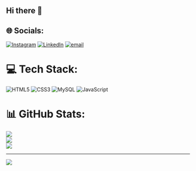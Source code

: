 ## Hi there 👋

## 🌐 Socials:
[![Instagram](https://img.shields.io/badge/Instagram-%23E4405F.svg?logo=Instagram&logoColor=white)](https://instagram.com/thisisrahulmandl) [![LinkedIn](https://img.shields.io/badge/LinkedIn-%230077B5.svg?logo=linkedin&logoColor=white)](https://linkedin.com/in/rahul-mandal-b93390193) [![email](https://img.shields.io/badge/Email-D14836?logo=gmail&logoColor=white)](mailto:rahulmandal1929@gmail.com) 

# 💻 Tech Stack:
![HTML5](https://img.shields.io/badge/html5-%23E34F26.svg?style=for-the-badge&logo=html5&logoColor=white) ![CSS3](https://img.shields.io/badge/css3-%231572B6.svg?style=for-the-badge&logo=css3&logoColor=white) ![MySQL](https://img.shields.io/badge/mysql-4479A1.svg?style=for-the-badge&logo=mysql&logoColor=white) ![JavaScript](https://img.shields.io/badge/javascript-%23323330.svg?style=for-the-badge&logo=javascript&logoColor=%23F7DF1E)
# 📊 GitHub Stats:
![](https://github-readme-stats.vercel.app/api?username=Rahulmandal-GitHub&theme=radical&hide_border=false&include_all_commits=false&count_private=false)<br/>
![](https://nirzak-streak-stats.vercel.app/?user=Rahulmandal-GitHub&theme=radical&hide_border=false)<br/>
![](https://github-readme-stats.vercel.app/api/top-langs/?username=Rahulmandal-GitHub&theme=radical&hide_border=false&include_all_commits=false&count_private=false&layout=compact)

---
[![](https://visitcount.itsvg.in/api?id=Rahulmandal-GitHub&icon=0&color=0)](https://visitcount.itsvg.in)

<!-- Proudly created with GPRM ( https://gprm.itsvg.in ) -->

